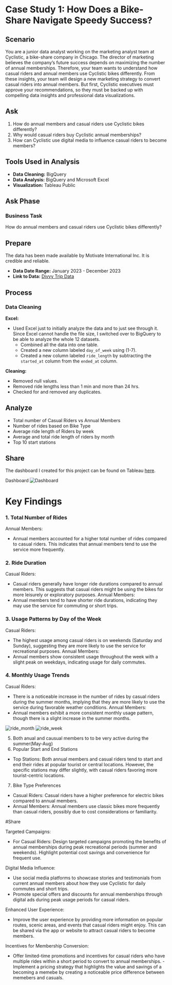 # Case Study 1: How Does a Bike-Share Navigate Speedy Success?

## Scenario
You are a junior data analyst working on the marketing analyst team at Cyclistic, a bike-share company in Chicago. The director of marketing believes the company’s future success depends on maximizing the number of annual memberships. Therefore, your team wants to understand how casual riders and annual members use Cyclistic bikes differently. From these insights, your team will design a new marketing strategy to convert casual riders into annual members. But first, Cyclistic executives must approve your recommendations, so they must be backed up with compelling data insights and professional data visualizations.

## Ask
1. How do annual members and casual riders use Cyclistic bikes differently?
2. Why would casual riders buy Cyclistic annual memberships?
3. How can Cyclistic use digital media to influence casual riders to become members?

## Tools Used in Analysis
- **Data Cleaning:** BigQuery
- **Data Analysis:** BigQuery and Microsoft Excel
- **Visualization:** Tableau Public

## Ask Phase
### Business Task
How do annual members and casual riders use Cyclistic bikes differently?

## Prepare
The data has been made available by Motivate International Inc. It is credible and reliable.
- **Data Date Range:** January 2023 - December 2023
- **Link to Data:** [Divvy Trip Data](https://divvy-tripdata.s3.amazonaws.com/index.html)

## Process
### Data Cleaning
**Excel:**
- Used Excel just to initially analyze the data and to just see through it. Since Excel cannot handle the file size, I switched over to BigQuery to be able to analyze the whole 12 datasets.
  - Combined all the data into one table.
  - Created a new column labeled `day_of_week` using (1-7).
  - Created a new column labeled `ride_length` by subtracting the `started_at` column from the `ended_at` column.

**Cleaning:**
- Removed null values.
- Removed ride lengths less than 1 min and more than 24 hrs.
- Checked for and removed any duplicates.

## Analyze
- Total number of Casual Riders vs Annual Members
- Number of rides based on Bike Type
- Average ride length of Riders by week
- Average and total ride length of riders by month
- Top 10 start stations

## Share
The dashboard I created for this project can be found on Tableau [here](https://public.tableau.com/app/profile/fraol.bekele/viz/Cyclistsridesharecasestudy/Dashboard1).

Dashboard
![Dashboard](images/dashboard.png)


# Key Findings
### 1. Total Number of Rides
Annual Members: 
- Annual members accounted for a higher total number of rides compared to casual riders. This indicates that annual members tend to use the service more frequently.

### 2. Ride Duration
Casual Riders: 
  - Casual riders generally have longer ride durations compared to annual members. This suggests that casual riders might be using the bikes for more leisurely or exploratory purposes.
Annual Members: 
  - Annual members tend to have shorter ride durations, indicating they may use the service for commuting or short trips.

### 3. Usage Patterns by Day of the Week
Casual Riders: 
  - The highest usage among casual riders is on weekends (Saturday and Sunday), suggesting they are more likely to use the service for recreational purposes.
Annual Members:
  - Annual members show consistent usage throughout the week with a slight peak on weekdays, indicating usage for daily commutes.

### 4. Monthly Usage Trends
Casual Riders: 
  - There is a noticeable increase in the number of rides by casual riders during the summer months, implying that they are more likely to use the service during favorable weather conditions.
Annual Members:
  - Annual members exhibit a more consistent monthly usage pattern, though there is a slight increase in the summer months.

![ride_month](images/month.png)
![ride_week](images/week.png)




5. Both anual and causual members to to be very active during the summer(May-Aug)
6. Popular Start and End Stations
- Top Stations: Both annual members and casual riders tend to start and end their rides at popular tourist or central locations. However, the specific stations may differ slightly, with casual riders favoring more tourist-centric locations.

7. Bike Type Preferences
- Casual Riders: Casual riders have a higher preference for electric bikes compared to annual members.
- Annual Members: Annual members use classic bikes more frequently than casual riders, possibly due to cost considerations or familiarity.

#Share

Targeted Campaigns:
- For Casual Riders: Design targeted campaigns promoting the benefits of annual memberships during peak recreational periods (summer and weekends). Highlight potential cost savings and convenience for frequent use.

Digital Media Influence:
- Use social media platforms to showcase stories and testimonials from current annual members about how they use Cyclistic for daily commutes and short trips.
- Promote special offers and discounts for annual memberships through digital ads during peak usage periods for casual riders.

Enhanced User Experience:
- Improve the user experience by providing more information on popular routes, scenic areas, and events that casual riders might enjoy. This can be shared via the app or website to attract casual riders to become members.

Incentives for Membership Conversion:
- Offer limited-time promotions and incentives for casual riders who have multiple rides within a short period to convert to annual memberships.
-Implement a pricing strategy that highlights the value and savings of a becoming a memebe by creating a noticeable price difference between memebers and casuals.
